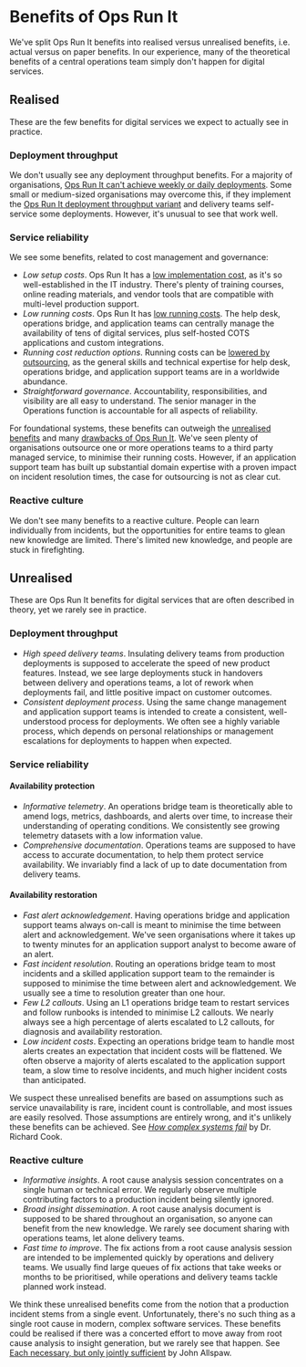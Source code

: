 # Benefits of Ops Run It

We've split Ops Run It benefits into realised versus unrealised benefits, i.e. actual versus on paper benefits. In our experience, many of the theoretical benefits of a central operations team simply don't happen for digital services. 

## Realised

These are the few benefits for digital services we expect to actually see in practice.

### Deployment throughput

We don't usually see any deployment throughput benefits. For a majority of organisations, [Ops Run It can't achieve weekly or daily deployments](https://you-build-it-you-run-it.playbooks.ee/what-is-ops-run-it/drawbacks). Some small or medium-sized organisations may overcome this, if they implement the [Ops Run It deployment throughput variant](https://you-build-it-you-run-it.playbooks.ee/what-is-ops-run-it/deployment-throughput) and delivery teams self-service some deployments. However, it's unusual to see that work well. 

### Service reliability

We see some benefits, related to cost management and governance: 

* *Low setup costs*. Ops Run It has a [low implementation cost](https://you-build-it-you-run-it.playbooks.ee/what-is-ops-run-it/service-reliability), as it's so well-established in the IT industry. There's plenty of training courses, online reading materials, and vendor tools that are compatible with multi-level production support. 
* *Low running costs*. Ops Run It has [low running costs](https://you-build-it-you-run-it.playbooks.ee/what-is-ops-run-it/service-reliability). The help desk, operations bridge, and application teams can centrally manage the availability of tens of digital services, plus self-hosted COTS applications and custom integrations.
* *Running cost reduction options*. Running costs can be [lowered by outsourcing](https://you-build-it-you-run-it.playbooks.ee/what-is-ops-run-it/service-reliability), as the general skills and technical expertise for help desk, operations bridge, and application support teams are in a worldwide abundance. 
* *Straightforward governance*. Accountability, responsibilities, and visibility are all easy to understand. The senior manager in the Operations function is accountable for all aspects of reliability. 

For foundational systems, these benefits can outweigh the [unrealised benefits](https://you-build-it-you-run-it.playbooks.ee/what-is-ops-run-it/benefits#unrealised) and many [drawbacks of Ops Run It](https://you-build-it-you-run-it.playbooks.ee/what-is-ops-run-it/drawbacks). We've seen plenty of organisations outsource one or more operations teams to a third party managed service, to minimise their running costs. However, if an application support team has built up substantial domain expertise with a proven impact on incident resolution times, the case for outsourcing is not as clear cut.  

### Reactive culture

We don't see many benefits to a reactive culture. People can learn individually from incidents, but the opportunities for entire teams to glean new knowledge are limited. There's limited new knowledge, and people are stuck in firefighting.  

## Unrealised

These are Ops Run It benefits for digital services that are often described in theory, yet we rarely see in practice. 

### Deployment throughput

* *High speed delivery teams*. Insulating delivery teams from production deployments is supposed to accelerate the speed of new product features. Instead, we see large deployments stuck in handovers between delivery and operations teams, a lot of rework when deployments fail, and little positive impact on customer outcomes.  
* *Consistent deployment process*. Using the same change management and application support teams is intended to create a consistent, well-understood process for deployments. We often see a highly variable process, which depends on personal relationships or management escalations for deployments to happen when expected.

### Service reliability

#### Availability protection

* *Informative telemetry*. An operations bridge team is theoretically able to amend logs, metrics, dashboards, and alerts over time, to increase their understanding of operating conditions. We consistently see growing telemetry datasets with a low information value.
* *Comprehensive documentation*. Operations teams are supposed to have access to accurate documentation, to help them protect service availability. We invariably find a lack of up to date documentation from delivery teams.  

#### Availability restoration

* *Fast alert acknowledgement*. Having operations bridge and application support teams always on-call is meant to minimise the time between alert and acknowledgement. We've seen organisations where it takes up to twenty minutes for an application support analyst to become aware of an alert. 
* *Fast incident resolution*. Routing an operations bridge team to most incidents and a skilled application support team to the remainder is supposed to minimise the time between alert and acknowledgement. We usually see a time to resolution greater than one hour.
* *Few L2 callouts*. Using an L1 operations bridge team to restart services and follow runbooks is intended to minimise L2 callouts. We nearly always see a high percentage of alerts escalated to L2 callouts, for diagnosis and availability restoration. 
* *Low incident costs*. Expecting an operations bridge team to handle most alerts creates an expectation that incident costs will be flattened. We often observe a majority of alerts escalated to the application support team, a slow time to resolve incidents, and much higher incident costs than anticipated.

We suspect these unrealised benefits are based on assumptions such as service unavailability is rare, incident count is controllable, and most issues are easily resolved. Those assumptions are entirely wrong, and it's unlikely these benefits can be achieved. See [*How complex systems fail*](https://how.complexsystems.fail/) by Dr. Richard Cook. 

### Reactive culture

* *Informative insights*. A root cause analysis session concentrates on a single human or technical error. We regularly observe multiple contributing factors to a production incident being silently ignored.
* *Broad insight dissemination*. A root cause analysis document is supposed to be shared throughout an organisation, so anyone can benefit from the new knowledge. We rarely see document sharing with operations teams, let alone delivery teams.  
* *Fast time to improve*. The fix actions from a root cause analysis session are intended to be implemented quickly by operations and delivery teams. We usually find large queues of fix actions that take weeks or months to be prioritised, while operations and delivery teams tackle planned work instead.

We think these unrealised benefits come from the notion that a production incident stems from a single event. Unfortunately, there's no such thing as a single root cause in modern, complex software services. These benefits could be realised if there was a concerted effort to move away from root cause analysis to insight generation, but we rarely see that happen. See [Each necessary, but only jointly sufficient](https://www.kitchensoap.com/2012/02/10/each-necessary-but-only-jointly-sufficient/) by John Allspaw.